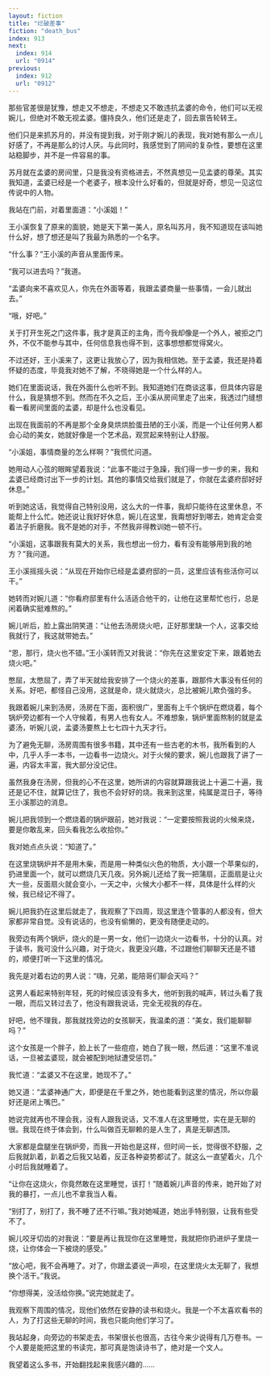 ```yaml
---
layout: fiction
title: "烂破差事"
fiction: "death_bus"
index: 913
next:
  index: 914
  url: "0914"
previous:
  index: 912
  url: "0912"
---
```

那些官差很是犹豫，想走又不想走，不想走又不敢违抗孟婆的命令，他们可以无视婉儿，但绝对不敢无视孟婆。僵持良久，他们还是走了，回去禀告轮转王。

他们只是来抓苏月的，并没有提到我，对于刚才婉儿的表现，我对她有那么一点儿好感了，不再是那么的讨人厌。与此同时，我感觉到了阴间的复杂性，要想在这里站稳脚步，并不是一件容易的事。

苏月就在孟婆的房间里，只是我没有资格进去，不然真想见一见孟婆的尊荣。其实我知道，孟婆已经是一个老婆子，根本没什么好看的，但就是好奇，想见一见这位传说中的人物。

我站在门前，对着里面道：“小溪姐！”

王小溪恢复了原来的面貌，她是天下第一美人，原名叫苏月，我不知道现在该叫她什么好，想了想还是叫了我最为熟悉的一个名字。

“什么事？”王小溪的声音从里面传来。

“我可以进去吗？”我道。

“孟婆向来不喜欢见人，你先在外面等着，我跟孟婆商量一些事情，一会儿就出去。”

“哦，好吧。”

关于打开生死之门这件事，我才是真正的主角，而今我却像是一个外人，被拒之门外，不仅不能参与其中，任何信息我也得不到，这事想想都觉得窝火。

不过还好，王小溪来了，这更让我放心了，因为我相信她。至于孟婆，我还是持着怀疑的态度，毕竟我对她不了解，不晓得她是一个什么样的人。

她们在里面说话，我在外面什么也听不到。我知道她们在商谈这事，但具体内容是什么，我是猜想不到。然而在不久之后，王小溪从房间里走了出来，我透过门缝想看一看房间里面的孟婆，却是什么也没看见。

出现在我面前的不再是那个全身臭烘烘脸蛋丑陋的王小溪，而是一个让任何男人都会心动的美女，她就好像是一个艺术品，观赏起来特别让人舒服。

“小溪姐，事情商量的怎么样啊？”我慌忙问道。

她用动人心弦的眼眸望着我说：“此事不能过于急躁，我们得一步一步的来，我和孟婆已经商讨出下一步的计划。其他的事情交给我们就是了，你就在孟婆府邸好好休息。”

听到她这话，我觉得自己特别没用，这么大的一件事，我却只能待在这里休息，不能帮上什么忙。她还说让我好好休息，婉儿在这里，我甭想好到哪去，她肯定会变着法子折磨我。我不是她的对手，不然我非得教训她一顿不行。

“小溪姐，这事跟我有莫大的关系，我也想出一份力，看有没有能够用到我的地方？”我问道。

王小溪摇摇头说：“从现在开始你已经是孟婆府邸的一员，这里应该有些活你可以干。”

她转而对婉儿道：“你看府邸里有什么活适合他干的，让他在这里帮忙也行，总是闲着确实挺难熬的。”

婉儿听后，脸上露出阴笑道：“让他去汤房烧火吧，正好那里缺一个人，这事交给我就行了，我这就带她去。”

“恩，那行，烧火也不错。”王小溪转而又对我说：“你先在这里安定下来，跟着她去烧火吧。”

憋屈，太憋屈了，弄了半天就给我安排了一个烧火的差事，跟那件大事没有任何的关系。好吧，都怪自己没用，这就是命，烧火就烧火，总比被婉儿欺负强的多。

我跟着婉儿来到汤房，汤房在下面，面积很广，里面有上千个锅炉在燃烧着，每个锅炉旁边都有一个人守候着，有男人也有女人。不难想象，锅炉里面熬制的就是孟婆汤，听婉儿说，孟婆汤要熬上七七四十九天才行。

为了避免无聊，汤房周围有很多书籍，其中还有一些古老的木书，我所看到的人中，几乎人手一本书，一边看书一边烧火。对于火候的要求，婉儿也跟我了讲了一遍，内容太丰富，我大部分没记住。

虽然我身在汤房，但我的心不在这里，她所讲的内容就算跟我说上十遍二十遍，我还是记不住，就算记住了，我也不会好好的烧。我来到这里，纯属是混日子，等待王小溪那边的消息。

婉儿把我领到一个燃烧着的锅炉跟前，她对我说：“一定要按照我说的火候来烧，要是你敢乱来，回头看我怎么收拾你。”

我对她点点头说：“知道了。”

在这里烧锅炉并不是用木柴，而是用一种类似火色的物质，大小跟一个苹果似的，扔进里面一个，就可以燃烧几天几夜。另外婉儿还给了我一把蒲扇，正面扇是让火大一些，反面扇火就会变小，一天之中，火候大小都不一样，具体是什么样的火候，我已经记不得了。

婉儿把我扔在这里后就走了，我观察了下四周，现这里连个管事的人都没有，但大家都非常自觉。没有说话的，也没有偷懒的，更没有随便走动的。

我旁边有两个锅炉，烧火的是一男一女，他们一边烧火一边看书，十分的认真。对于读书，我可没什么兴趣，对于烧火，我更没兴趣，不过跟他们聊聊天还是不错的，顺便打听一下这里的情况。

我先是对着右边的男人说：“嗨，兄弟，能陪哥们聊会天吗？”

这男人看起来特别年轻，死的时候应该没有多大，他听到我的喊声，转过头看了我一眼，而后又转过去了，他没有跟我说话，完全无视我的存在。

好吧，他不理我，那我就找旁边的女孩聊天，我温柔的道：“美女，我们能聊聊吗？”

这个女孩是一个胖子，脸上长了一些痘痘，她白了我一眼，然后道：“这里不准说话，一旦被孟婆现，就会被配到地狱遭受惩罚。”

我忙道：“孟婆又不在这里，她现不了。”

她又道：“孟婆神通广大，即便是在千里之外，她也能看到这里的情况，所以你最好还是闭上嘴巴。”

她说完就再也不理会我，没有人跟我说话，又不准人在这里睡觉，实在是无聊的很。我现在终于体会到，什么叫做百无聊赖的是人生了，真是无聊透顶。

大家都是盘腿坐在锅炉旁，而我一开始也是这样，但时间一长，觉得很不舒服，之后我就趴着，趴着之后我又站着，反正各种姿势都试了。就这么一直望着火，几个小时后我就睡着了。

“让你在这烧火，你竟然敢在这里睡觉，该打！”随着婉儿声音的传来，她开始了对我的暴打，一点儿也不拿我当人看。

“别打了，别打了，我不睡了还不行嘛。”我对她喊道，她出手特别狠，让我有些受不了。

婉儿咬牙切齿的对我说：“要是再让我现你在这里睡觉，我就把你扔进炉子里烧一烧，让你体会一下被烧的感受。”

“放心吧，我不会再睡了。对了，你跟孟婆说一声呗，在这里烧火太无聊了，我想换个活干。”我说。

“你想得美，没活给你换。”说完她就走了。

我观察下周围的情况，现他们依然在安静的读书和烧火。我是一个不太喜欢看书的人，为了打这些无聊的时间，我也只能向他们学习了。

我站起身，向旁边的书架走去，书架很长也很高，古往今来少说得有几万卷书。一个人要是能把这里的书读完，那可真是饱读诗书了，绝对是一个文人。

我望着这么多书，开始翻找起来我感兴趣的……